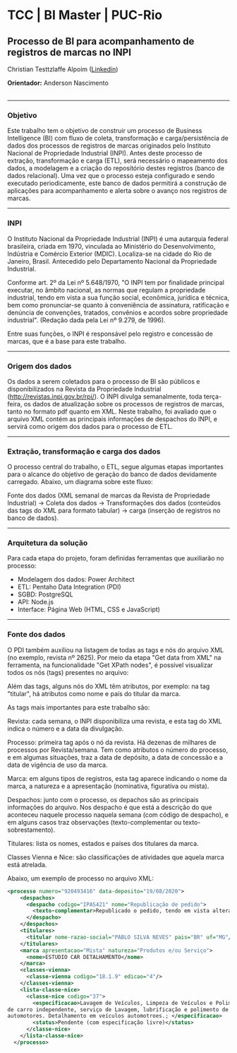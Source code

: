 # TCC | BI Master | PUC-Rio

## Processo de BI para acompanhamento de registros de marcas no INPI

Christian Testtzlaffe Alpoim ([Linkedin](https://www.linkedin.com/in/christian-testtzlaffe-alpoim/))

**Orientador:** Anderson Nascimento
<br>
<br>


<hr>

### Objetivo

Este trabalho tem o objetivo de construir um processo de Business Intelligence (BI) com fluxo de coleta, transformação e carga/persistência de dados dos processos de registros de marcas originados pelo Instituto Nacional de Propriedade Industrial (INPI). Antes deste processo de extração, transformação e carga (ETL), será necessário o mapeamento dos dados, a modelagem e a criação do repositório destes registros (banco de dados relacional). Uma vez que o processo esteja configurado e sendo executado periodicamente, este banco de dados permitirá a construção de aplicações para acompanhamento e alerta sobre o avanço nos registros de marcas.

<hr>

### INPI

O Instituto Nacional da Propriedade Industrial (INPI) é uma autarquia federal brasileira, criada em 1970, vinculada ao Ministério do Desenvolvimento, Indústria e Comércio Exterior (MDIC). Localiza-se na cidade do Rio de Janeiro, Brasil. Antecedido pelo Departamento Nacional da Propriedade Industrial.

Conforme art. 2º da Lei nº 5.648/1970, "O INPI tem por finalidade principal executar, no âmbito nacional, as normas que regulam a propriedade industrial, tendo em vista a sua função social, econômica, jurídica e técnica, bem como pronunciar-se quanto à conveniência de assinatura, ratificação e denúncia de convenções, tratados, convênios e acordos sobre propriedade industrial". (Redação dada pela Lei nº 9.279, de 1996).

Entre suas funções, o INPI é responsável pelo registro e concessão de marcas, que é a base para este trabalho.

<hr>

### Origem dos dados
Os dados a serem coletados para o processo de BI são públicos e disponibilizados na Revista da Propriedade Industrial (http://revistas.inpi.gov.br/rpi/). O INPI divulga semanalmente, toda terça-feira, os dados de atualização sobre os processos de registros de marcas, tanto no formato pdf quanto em XML. Neste trabalho, foi avaliado que o arquivo XML contém as principais informações de despachos do INPI, e servirá como origem dos dados para o processo de ETL.

<hr>

### Extração, transformação e carga dos dados
O processo central do trabalho, o ETL, segue algumas etapas importantes para o alcance do objetivo de geração do banco de dados devidamente carregado. Abaixo, um diagrama sobre este fluxo:

Fonte dos dados (XML semanal de marcas da Revista de Propriedade Industrial) → Coleta dos dados → Transformações dos dados (conteúdos das tags do XML para formato tabular) → carga (inserção de registros no banco de dados).

<hr>

### Arquitetura da solução

Para cada etapa do projeto, foram definidas ferramentas que auxiliarão no processo:

- Modelagem dos dados: Power Architect
- ETL: Pentaho Data Integration (PDI)
- SGBD: PostgreSQL
- API: Node.js
- Interface: Página Web (HTML, CSS e JavaScript)

<hr>

### Fonte dos dados

O PDI também auxiliou na listagem de todas as tags e nós do arquivo XML (no exemplo, revista nº 2625). Por meio da etapa "Get data from XML" na ferramenta, na funcionalidade "Get XPath nodes", é possível visualizar todos os nós (tags) presentes no arquivo:

Além das tags, alguns nós do XML têm atributos, por exemplo: na tag "titular", há atributos como nome e país do titular da marca.

As tags mais importantes para este trabalho são:

Revista: cada semana, o INPI disponibiliza uma revista, e esta tag do XML indica o número e a data da divulgação.

Processo: primeira tag após o nó da revista. Há dezenas de milhares de processos por Revista/semana. Tem como atributos o número do processo, e em algumas situações, traz a data de depósito, a data de concessão e a data de vigência de uso da marca.

Marca: em alguns tipos de registros, esta tag aparece indicando o nome da marca, a natureza e a apresentação (nominativa, figurativa ou mista).

Despachos: junto com o processo, os depachos são as principais informações do arquivo. Nos despacho é que está a descrição do que aconteceu naquele processo naquela semana (com código de despacho), e em alguns casos traz observações (texto-complementar ou texto-sobrestamento).

Titulares: lista os nomes, estados e países dos titulares da marca.

Classes Vienna e Nice: são classificações de atividades que aquela marca está atrelada. 

Abaixo, um exemplo de processo no arquivo XML:

```xml
<processo numero="920493416" data-deposito="19/08/2020">
    <despachos>
      <despacho codigo="IPAS421" nome="Republicação de pedido">
        <texto-complementar>Republicado o pedido, tendo em vista alteração da classe internacional reivindicada para fins de adequação da mesma à especificação apresentada.</texto-complementar>
      </despacho>
    </despachos>
    <titulares>
      <titular nome-razao-social="PABLO SILVA NEVES" pais="BR" uf="MG"/>
    </titulares>
    <marca apresentacao="Mista" natureza="Produtos e/ou Serviço">
      <nome>ESTUDIO CAR DETALHAMENTO</nome>
    </marca>
    <classes-vienna>
      <classe-vienna codigo="18.1.9" edicao="4"/>
    </classes-vienna>
    <lista-classe-nice>
      <classe-nice codigo="37">
        <especificacao>Lavagem de Veículos, Limpeza de Veículos e Polimento de Veículos. Lavador e Polidor&#xd;
de carro independente, serviço de Lavagem, lubrificação e polimento de veículos&#xd;
automotores. Detalhamento em veículos automotroes.; </especificacao>
        <status>Pendente (com especificação livre)</status>
      </classe-nice>
    </lista-classe-nice>
  </processo>

```
